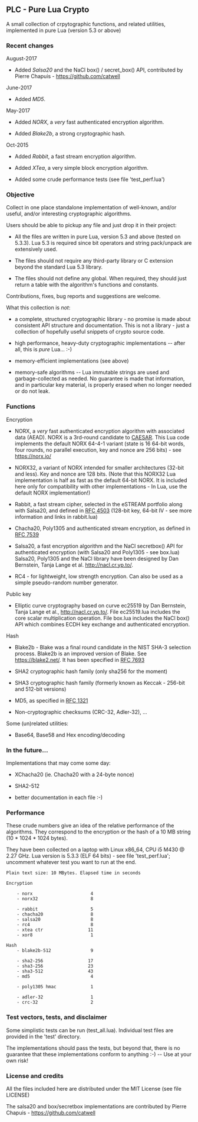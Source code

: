 ## PLC - Pure Lua Crypto

A small collection of crpytographic functions, and related utilities, implemented  in pure Lua  (version 5.3 or above)

### Recent changes

August-2017

* Added *Salsa20* and the NaCl box() / secret_box() API, contributed by Pierre Chapuis - https://github.com/catwell

June-2017

* Added *MD5*.

May-2017

* Added *NORX*, a *very* fast authenticated encryption algorithm.

* Added *Blake2b*, a strong cryptographic hash.

Oct-2015

* Added *Rabbit*, a fast stream encryption algorithm.

* Added *XTea*, a very simple block encryption algorithm.

* Added some crude performance tests (see file 'test_perf.lua')


### Objective

Collect in one place standalone implementation of well-known, and/or useful,  and/or interesting cryptographic algorithms.

Users should be able to pickup any file and just drop it in their project:

* All the files are written in pure Lua, version 5.3 and above (tested on 5.3.3). Lua 5.3 is required since bit operators and string pack/unpack are extensively used.

* The files should not require any third-party library or C extension beyond the standard Lua 5.3 library. 

* The files should not define any global. When required, they should just return a table with the algorithm's functions and constants.

Contributions, fixes, bug reports and suggestions are welcome.

What this collection is *not*:

* a complete, structured cryptographic library - no promise is made about consistent API structure and documentation. This is not a library - just a collection of hopefully useful snippets of crypto source code. 

* high performance, heavy-duty cryptographic implementations -- after all, this is *pure* Lua...  :-)

*  memory-efficient implementations (see above)

*  memory-safe algorithms  -- Lua immutable strings are used and garbage-collected as needed. No guarantee is made that information, and in particular key material, is properly erased when no longer needed or do not leak.


### Functions

Encryption

* NORX, a *very* fast authenticated encryption algorithm with associated data (AEAD). NORX is a 3rd-round candidate to [CAESAR](http://competitions.cr.yp.to/caesar.html). This Lua code implements the default NORX 64-4-1 variant (state is 16 64-bit words, four rounds, no parallel execution, key and nonce are 256 bits) - see https://norx.io/

* NORX32, a variant of NORX intended for smaller architectures (32-bit and less). Key and nonce are 128 bits. (Note that this NORX32 Lua implementation is half as fast as the default 64-bit NORX. It is included here only for compatibility with other implementations - In Lua, use the default NORX implementation!)

* Rabbit, a fast stream cipher, selected in the eSTREAM portfolio along with Salsa20, and defined in [RFC 4503](https://tools.ietf.org/html/rfc4503) (128-bit key, 64-bit IV - see more information and links in rabbit.lua)

* Chacha20, Poly1305 and authenticated stream encryption, as defined in [RFC 7539](https://tools.ietf.org/html/rfc7539)

* Salsa20, a fast encryption algorithm and the NaCl secretbox() API for authenticated encryption (with Salsa20 and Poly1305 - see box.lua)
Salsa20, Poly1305 and the NaCl library have been designed by Dan Bernstein, Tanja Lange et al.  http://nacl.cr.yp.to/.

* RC4 - for lightweight, low strength encryption. Can also be used as a simple pseudo-random number generator.

Public key

* Elliptic curve cryptography based on curve ec25519 by Dan Bernstein, Tanja Lange et al.,  http://nacl.cr.yp.to/.  File ec25519.lua includes the core scalar multiplication operation. File box.lua includes the NaCl box() API which combines ECDH key exchange and authenticated encryption.

Hash

* Blake2b - Blake was a final round candidate in the NIST SHA-3 selection process.  Blake2b is an improved version of Blake. See https://blake2.net/. It has been specified in [RFC 7693](https://tools.ietf.org/html/rfc7693)

* SHA2 cryptographic hash family (only sha256 for the moment)

* SHA3 cryptographic hash family (formerly known as Keccak - 256-bit and 512-bit versions)

* MD5, as specified in [RFC 1321](https://tools.ietf.org/html/rfc1321)

* Non-cryptographic checksums (CRC-32, Adler-32), ...

Some (un)related utilities: 

* Base64, Base58  and Hex encoding/decoding


### In the future...  

Implementations that may come some day:

* XChacha20 (ie. Chacha20 with a 24-byte nonce)

* SHA2-512

* better documentation in each file :-)

### Performance

These crude numbers give an idea of the relative performance of the algorithms. 
They correspond to the encryption or the hash of a 10 MB string (10 * 1024 * 1024 bytes). 

They have been collected on a laptop with Linux x86_64,  CPU i5 M430 @ 2.27 GHz.
Lua version is 5.3.3 (ELF 64 bits) - see file 'test_perf.lua'; uncomment whatever test you want to run at the end. 

```
Plain text size: 10 MBytes. Elapsed time in seconds

Encryption

	- norx                      4
	- norx32                    8   

	- rabbit                    5
	- chacha20                  8
	- salsa20                   8
	- rc4                       8
	- xtea ctr                 11  
	- xor8                      1

Hash
	- blake2b-512               9
	
	- sha2-256                 17
	- sha3-256                 23
	- sha3-512                 43
	- md5                       4
	
	- poly1305 hmac             1

	- adler-32                  1 
	- crc-32                    2 

```

### Test vectors, tests, and disclaimer

Some simplistic tests can be run (test_all.lua). Individual test files are provided in the 'test' directory. 

The implementations should pass the tests, but beyond that, there is no guarantee that these implementations conform to anything  :-)  -- Use at your own risk!


### License and credits

All the files included here are distributed under the MIT License (see file LICENSE)

The salsa20 and box/secretbox implementations are contributed by Pierre Chapuis - https://github.com/catwell





